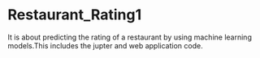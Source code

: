 # Restaurant_Rating1
It is about predicting the rating of a restaurant by using machine learning models.This includes the jupter and web application code.
